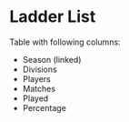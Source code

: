 # Ladder List

Table with following columns:

* Season (linked)
* Divisions
* Players
* Matches
* Played
* Percentage